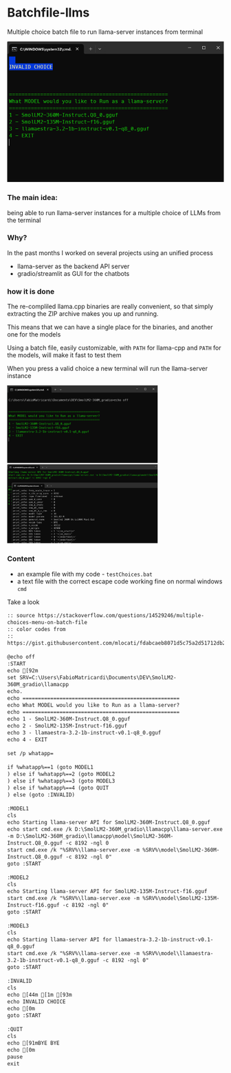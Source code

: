 # Batchfile-llms
Multiple choice batch file to run llama-server instances from terminal

<img src='https://github.com/fabiomatricardi/Batchfile-llms/raw/main/2025-01-14%2015%2039%2021.png' width=800>

### The main idea: 
being able to run llama-server instances for a multiple choice of LLMs from the terminal

### Why?
In the past months I worked on several projects using an unified process
- llama-server as the backend API server
- gradio/streamlit as GUI for the chatbots

### how it is done
The re-compliled llama.cpp binaries are really convenient, so that simply extracting the ZIP archive makes you up and running.

This means that we can have a single place for the binaries, and another one for the models

Using a batch file, easily customizable, with `PATH` for llama-cpp and `PATH` for the models, will make it fast to test them

When you press a valid choice a new terminal will run the llama-server instance

<img src='https://github.com/fabiomatricardi/Batchfile-llms/raw/main/2025-01-14%2015%2037%2024.png' width=350> <img src='https://github.com/fabiomatricardi/Batchfile-llms/raw/main/2025-01-14%2015%2040%2005.png' width=350>

### Content
- an example file with my code - `testChoices.bat`
- a text file with the correct escape code working fine on normal windows `cmd`


Take a look
```batch
:: source https://stackoverflow.com/questions/14529246/multiple-choices-menu-on-batch-file
:: color codes from 
:: https://gist.githubusercontent.com/mlocati/fdabcaeb8071d5c75a2d51712db24011/raw/b710612d6320df7e146508094e84b92b34c77d48/win10colors.cmd

@echo off
:START
echo [92m
set SRV=C:\Users\FabioMatricardi\Documents\DEV\SmolLM2-360M_gradio\llamacpp
echo.
echo ===================================================
echo What MODEL would you like to Run as a llama-server?
echo ===================================================
echo 1 - SmolLM2-360M-Instruct.Q8_0.gguf
echo 2 - SmolLM2-135M-Instruct-f16.gguf
echo 3 - llamaestra-3.2-1b-instruct-v0.1-q8_0.gguf
echo 4 - EXIT

set /p whatapp=

if %whatapp%==1 (goto MODEL1
) else if %whatapp%==2 (goto MODEL2 
) else if %whatapp%==3 (goto MODEL3
) else if %whatapp%==4 (goto QUIT
) else (goto :INVALID)

:MODEL1
cls
echo Starting llama-server API for SmolLM2-360M-Instruct.Q8_0.gguf
echo start cmd.exe /k D:\SmolLM2-360M_gradio\llamacpp\llama-server.exe -m D:\SmolLM2-360M_gradio\llamacpp\model\SmolLM2-360M-Instruct.Q8_0.gguf -c 8192 -ngl 0
start cmd.exe /k "%SRV%\llama-server.exe -m %SRV%\model\SmolLM2-360M-Instruct.Q8_0.gguf -c 8192 -ngl 0"
goto :START

:MODEL2
cls
echo Starting llama-server API for SmolLM2-135M-Instruct-f16.gguf
start cmd.exe /k "%SRV%\llama-server.exe -m %SRV%\model\SmolLM2-135M-Instruct-f16.gguf -c 8192 -ngl 0"
goto :START

:MODEL3
cls
echo Starting llama-server API for llamaestra-3.2-1b-instruct-v0.1-q8_0.gguf
start cmd.exe /k "%SRV%\llama-server.exe -m %SRV%\model\llamaestra-3.2-1b-instruct-v0.1-q8_0.gguf -c 8192 -ngl 0"
goto :START

:INVALID
cls
echo [44m [1m [93m
echo INVALID CHOICE
echo [0m
goto :START

:QUIT
cls
echo [91mBYE BYE
echo [0m
pause
exit

```

